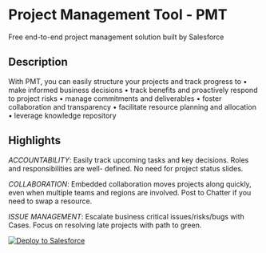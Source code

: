 # Project Management Tool - PMT

Free end-to-end project management solution built by Salesforce

## Description

With PMT, you can easily structure your projects and track progress to
• make informed business decisions
• track benefits and proactively respond to project risks
• manage commitments and deliverables
• foster collaboration and transparency
• facilitate resource planning and allocation
• leverage knowledge repository

## Highlights

*ACCOUNTABILITY*: Easily track upcoming tasks and key decisions. Roles and responsibilities are well- defined. No need for project status slides.

*COLLABORATION*: Embedded collaboration moves projects along quickly, even when multiple teams and regions are involved. Post to Chatter if you need to swap a resource.

*ISSUE MANAGEMENT*: Escalate business critical issues/risks/bugs with Cases. Focus on resolving late projects with path to green.

<a href="https://githubsfdeploy.herokuapp.com">
  <img alt="Deploy to Salesforce"
       src="https://raw.githubusercontent.com/afawcett/githubsfdeploy/master/deploy.png">
</a>
